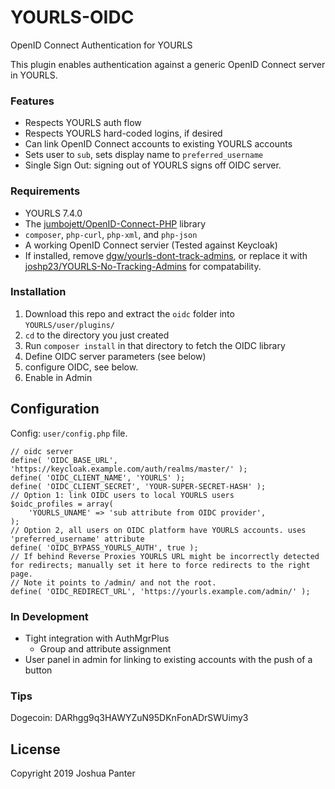 # YOURLS-OIDC
OpenID Connect Authentication for YOURLS

This plugin enables authentication against a generic OpenID Connect server in YOURLS. 

### Features
- Respects YOURLS auth flow
- Respects YOURLS hard-coded logins, if desired
- Can link OpenID Connect accounts to existing YOURLS accounts
- Sets user to `sub`, sets display name to `preferred_username`
- Single Sign Out: signing out of YOURLS signs off OIDC server.

### Requirements
- YOURLS 7.4.0
- The [jumbojett/OpenID-Connect-PHP](https://github.com/jumbojett/OpenID-Connect-PHP) library
- `composer`, `php-curl`, `php-xml`, and `php-json`
- A working OpenID Connect servier (Tested against Keycloak)
- If installed, remove [dgw/yourls-dont-track-admins](https://github.com/dgw/yourls-dont-track-admins), or replace it with [joshp23/YOURLS-No-Tracking-Admins](https://github.com/joshp23/YOURLS-No-Tracking-Admins) for compatability.

### Installation
1. Download this repo and extract the `oidc` folder into `YOURLS/user/plugins/`
2. `cd` to the directory you just created
3. Run `composer install` in that directory to fetch the OIDC library
4. Define OIDC server parameters (see below)
5. configure OIDC, see below.
6. Enable in Admin

Configuration
-------------
Config: `user/config.php` file.
```
// oidc server
define( 'OIDC_BASE_URL', 'https://keycloak.example.com/auth/realms/master/' );
define( 'OIDC_CLIENT_NAME', 'YOURLS' );
define( 'OIDC_CLIENT_SECRET', 'YOUR-SUPER-SECRET-HASH' );
// Option 1: link OIDC users to local YOURLS users
$oidc_profiles = array( 
	'YOURLS_UNAME' => 'sub attribute from OIDC provider',
);
// Option 2, all users on OIDC platform have YOURLS accounts. uses 'preferred_username' attribute
define( 'OIDC_BYPASS_YOURLS_AUTH', true );
// If behind Reverse Proxies YOURLS URL might be incorrectly detected for redirects; manually set it here to force redirects to the right page. 
// Note it points to /admin/ and not the root.
define( 'OIDC_REDIRECT_URL', 'https://yourls.example.com/admin/' );
```
### In Development
- Tight integration with AuthMgrPlus
	- Group and attribute assignment
- User panel in admin for linking to existing accounts with the push of a button

### Tips
Dogecoin: DARhgg9q3HAWYZuN95DKnFonADrSWUimy3

License
-------
Copyright 2019 Joshua Panter  
